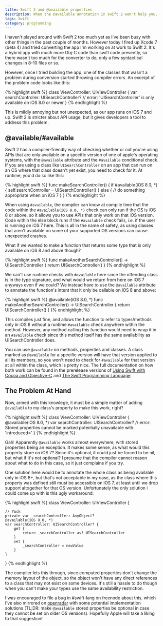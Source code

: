 ```yaml
---
title: Swift 2 and @available properties
description: When the @available annotation in swift 2 won't help you.
tags: Swift 
category: programming
---
```


I haven't played around with Swift 2 too much yet as I've been busy with other things in the past couple of months. However today I fired up Xcode 7 (beta 4) and tried converting the app I'm working on at work to Swift 2. It's a hybrid app with much more Obj-C code than swift code presently, so there wasn't too much for the converter to do, only a few syntactical changes in 8-10 files or so.

However, once I tried building the app, one of the classes that wasn't a problem during conversion started throwing compiler errors. An excerpt of the problem code looks like this:

{% highlight swift %}
class ViewController: UIViewController {
    var searchController: UISearchController?
    // error: 'UISearchController' is only available on iOS 8.0 or newer
}
{% endhighlight %}

This is mildly annoying but not unexpected, as our app runs on iOS 7 and up. Swift 2 is stricter about API usage, but it gives developers a tool to address this problem.

@available/#available
-

Swift 2 has a compiler-friendly way of checking whether or not you're using APIs that are only available on a specific version of one of apple's operating systems, with the `@available` attribute and the `#available` conditional check. If you are using a class like `UISearchController` on an app that can run on an OS where that class doesn't yet exist, you need to check for it. At runtime, you'd do so like this:

{% highlight swift %}
func makeSearchController() {
    if #available(iOS 8.0, *) {
        self.searchController = UISearchController()
    } else {
        // do something appropriate when on iOS 7
    }
}
{% endhighlight %}

When using `#available`, the compiler can know at compile time that the code within the `#available(iOS 8.0, *)` check can only run if the OS is iOS 8 or above, so it allows you to use APIs that only work on that iOS version. Code within the else block runs if the `#available` check fails, i.e. if the user is running on iOS 7 here. This is all in the name of safety, as using classes that aren't available on some of your supported OS versions can cause unexpected crashes.

What if we wanted to make a function that returns some type that is only available on iOS 8 and above though?

{% highlight swift %}
func makeAnotherSearchController() -> UISearchController {
    return UISearchController()
}
{% endhighlight %}

We can't use runtime checks with `#available` here since the offending class is in the type signature, and what would we return from here on iOS 7 anyways even if we could? We instead have to use the `@available` attribute to annotate the function's intent that it only be callable on iOS 8 and above:

{% highlight swift %}
@available(iOS 8.0, *)
func makeAnotherSearchController() -> UISearchController {
    return UISearchController()
}
{% endhighlight %}

This compiles just fine, and allows the function to refer to types/methods only in iOS 8 without a runtime `#available` check anywhere within the method. However, any method calling this function would need to wrap it in an `#available` check since this method itself has the same availability as UISearchController does.

You can use `@available` on methods, properties and classes. A class marked as `@available` for a specific version will have that version applied to all its members, so you won't need to check for `#available` for that version at all within the class, which is pretty nice. The full documentation on how both work can be found in the prerelease versions of [Using Swift with Cocoa and Objective-C](https://developer.apple.com/library/prerelease/ios/documentation/Swift/Conceptual/BuildingCocoaApps/AdoptingCocoaDesignPatterns.html#//apple_ref/doc/uid/TP40014216-CH7-ID6) and [The Swift Programming Language](https://developer.apple.com/library/prerelease/ios/documentation/Swift/Conceptual/Swift_Programming_Language/Attributes.html#//apple_ref/doc/uid/TP40014097-CH35-ID347).


The Problem At Hand
-

Now, armed with this knowlege, it must be a simple matter of adding `@available` to my class's property to make this work, right?

{% highlight swift %}
class ViewController: UIViewController {
    @available(iOS 8.0, *)
    var searchController: UISearchController?
    // error: Stored properties cannot be marked potentially unavailable with 'introduced='
}
{% endhighlight %}

Gah! Apparently `@available` works almost everywhere, with stored properties being an exception. It makes some sense, as what would this property store on iOS 7? Since it's optional, it could just be forced to be nil, but what if it's not optional? I presume that the compiler cannot reason about what to do in this case, so it just complains if you try.

One solution here would be to annotate the whole class as being available only in iOS 8+, but that's not acceptable in my case, as the class where this property was defined still must be accessible on iOS 7, at least until we drop support altogether for that OS version. Unfortunately the only solution I could come up with is this ugly workaround:

{% highlight swift %}
class ViewController: UIViewController {

    // Yuck
    private var _searchController: AnyObject?
    @available(iOS 8.0, *)
    var searchController: UISearchController? {
        get {
            return _searchController as? UISearchController
        }
        set {
            _searchController = newValue
        }
    }
}
{% endhighlight %}

The compiler lets this through, since computed properties don't change the memory layout of the object, so the object won't have any direct references to a class that may not exist on some devices. It's still a hassle to do though when you can't make your types use the same availability restriction.

I was encouraged to file a bug in #swift-lang on freenode about this, which i've also mirrored on [openradar](https://openradar.appspot.com/radar?id=5683242493542400) with some potential implementation solutions (TL;DR: make `@available` stored properties be optional in case they cannot be set on older OS versions). Hopefully Apple will take a liking to that suggestion!


